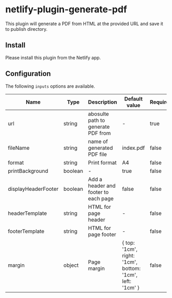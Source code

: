 # netlify-plugin-generate-pdf
This plugin will generate a PDF from HTML at the provided URL and save it to publish directory.

## Install

Please install this plugin from the Netlify app.

## Configuration

The following `inputs` options are available.

| Name | Type | Description | Default value | Required |
|-|-|-|-|-|
| url | string | abosulte path to generate PDF from |-| true |
| fileName | string | name of generated PDF file | index.pdf | false |
| format | string | Print format | A4 | false |
| printBackground | boolean | - | true | false |
| displayHeaderFooter | boolean | Add a header and footer to each page | false | false |
| headerTemplate | string | HTML for page header | - | false |
| footerTemplate | string | HTML for page footer | - | false |
| margin | object | Page margin | { top: '1cm', right: '1cm', bottom: '1cm', left: '1cm' } | false |
